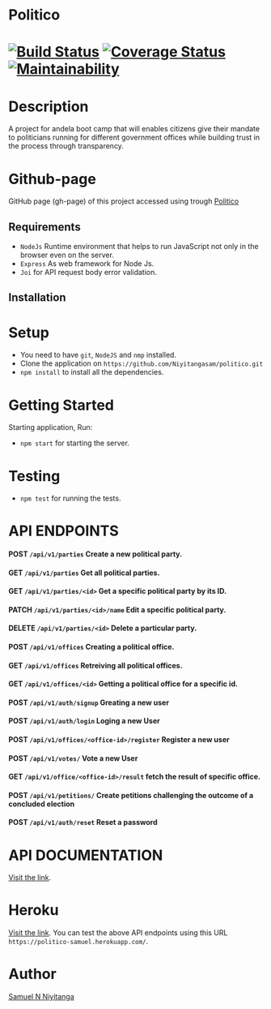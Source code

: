 # Politico 

[![Build Status](https://travis-ci.org/Niyitangasam/politico.svg?branch=develop)](https://travis-ci.org/Niyitangasam/politico) [![Coverage Status](https://coveralls.io/repos/github/Niyitangasam/politico/badge.svg?branch=develop)](https://coveralls.io/github/Niyitangasam/politico?branch=develop) [![Maintainability](https://api.codeclimate.com/v1/badges/821a7bda21296c607746/maintainability)](https://codeclimate.com/github/Niyitangasam/politico/maintainability)
============

# Description

A project for andela boot camp that will enables citizens give their mandate to politicians running for different government offices while building trust in the process through transparency.


# Github-page
GitHub page (gh-page) of this project accessed using trough  [Politico](https://niyitangasam.github.io/politico/UI/)



## Requirements

* `NodeJs` Runtime environment that helps to run JavaScript not only in the browser even on the server.
* `Express` As web framework for Node Js.
* `Joi` for API request body error validation.


## Installation


# Setup
- You need to have `git`, `NodeJS` and `nmp` installed.
- Clone the application on `https://github.com/Niyitangasam/politico.git`
- `npm install` to install all the dependencies.



# Getting Started
Starting application, Run:
* `npm start` for starting the server.

# Testing

* `npm test` for running the tests.

# API ENDPOINTS

#### POST `/api/v1/parties` Create a new political party.


#### GET `/api/v1/parties` Get all political parties.


#### GET `/api/v1/parties/<id>` Get a specific political party by its ID.


#### PATCH `/api/v1/parties/<id>/name` Edit a specific political party.


#### DELETE `/api/v1/parties/<id>` Delete a particular party.


#### POST `/api/v1/offices` Creating a political office.

    
#### GET `/api/v1/offices` Retreiving all political offices.


#### GET `/api/v1/offices/<id>` Getting a political office for a specific id.

#### POST `/api/v1/auth/signup` Greating a new user

#### POST `/api/v1/auth/login` Loging a new User

#### POST `/api/v1/offices/<office-id>/register`  Register a new user 

#### POST `/api/v1/votes/`  Vote a new User

#### GET  `/api/v1/office/<office-id>/result`  fetch the result of specific office.

#### POST  `/api/v1/petitions/`  Create petitions challenging the outcome of a concluded election

#### POST  `/api/v1/auth/reset`  Reset a password




# API DOCUMENTATION

[Visit the link](https://politico-samuel.herokuapp.com/docs).


# Heroku

[Visit the link](https://politico-samuel.herokuapp.com/). You can test the above API endpoints using this  URL `https://politico-samuel.herokuapp.com/`.


# Author

[Samuel N Niyitanga](https://github.com/Niyitangasam)
